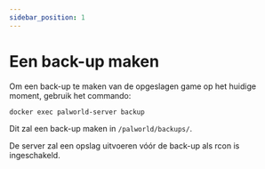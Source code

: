 ```yaml
---
sidebar_position: 1
---
```



# Een back-up maken

Om een back-up te maken van de opgeslagen game op het huidige moment, gebruik het commando:

```bash
docker exec palworld-server backup
```

Dit zal een back-up maken in `/palworld/backups/`.

De server zal een opslag uitvoeren vóór de back-up als rcon is ingeschakeld.
